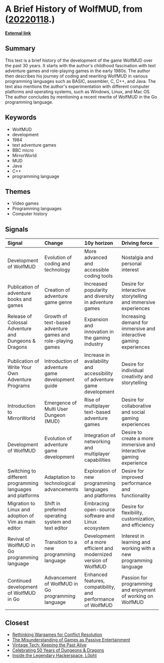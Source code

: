 # __A Brief History of WolfMUD__, from ([20220118](https://kghosh.substack.com/p/20220118).)

__[External link](https://www.wolfmud.org/history.html)__



## Summary

This text is a brief history of the development of the game WolfMUD over the past 30 years. It starts with the author's childhood fascination with text adventure games and role-playing games in the early 1980s. The author then describes his journey of coding and rewriting WolfMUD in various programming languages such as BASIC, assembler, C, C++, and Java. The text also mentions the author's experimentation with different computer platforms and operating systems, such as Windows, Linux, and Mac OS. The author concludes by mentioning a recent rewrite of WolfMUD in the Go programming language.

## Keywords

* WolfMUD
* development
* 1984
* text adventure games
* BBC micro
* MirrorWorld
* MUD
* Java
* C++
* programming language

## Themes

* Video games
* Programming languages
* Computer history

## Signals

| Signal                                                     | Change                                                      | 10y horizon                                                              | Driving force                                                       |
|:-----------------------------------------------------------|:------------------------------------------------------------|:-------------------------------------------------------------------------|:--------------------------------------------------------------------|
| Development of WolfMUD                                     | Evolution of coding and technology                          | More advanced and accessible coding tools                                | Nostalgia and personal interest                                     |
| Publication of adventure books and games                   | Creation of adventure game genre                            | Increased popularity and diversity in adventure games                    | Desire for interactive storytelling and immersive experiences       |
| Release of Colossal Adventure and Dungeons & Dragons       | Growth of text-based adventure games and role-playing games | Expansion and innovation in the gaming industry                          | Increasing demand for immersive and interactive gaming experiences  |
| Publication of Write Your Own Adventure Programs           | Introduction of adventure game development guide            | Increase in availability and accessibility of adventure game development | Desire for individual creativity and storytelling                   |
| Introduction to MirrorWorld                                | Emergence of Multi User Dungeon (MUD)                       | Rise of multiplayer text-based adventure games                           | Desire for collaborative and social gaming experiences              |
| Development of WolfMUD                                     | Evolution of adventure game development                     | Integration of networking and multiplayer capabilities                   | Desire to create a more immersive and interactive gaming experience |
| Switching to different programming languages and platforms | Adaptation to technological advancements                    | Exploration of new programming languages and platforms                   | Desire for improved performance and functionality                   |
| Migration to Linux and adoption of Vim as main editor      | Shift in preferred operating system and text editor         | Embracing open-source software and Linux ecosystem                       | Desire for flexibility, customization, and efficiency               |
| Revival of WolfMUD in Go programming language              | Transition to a new programming language                    | Development of a more efficient and modernized version of WolfMUD        | Interest in learning and working with a new programming language    |
| Continued development of WolfMUD in Go                     | Advancement of WolfMUD in Go programming language           | Enhanced features, compatibility, and performance of WolfMUD             | Passion for programming and enjoyment of working on WolfMUD         |

## Closest

* [Rethinking Wargames for Conflict Resolution](290b39e08f51973a22385822003f38c2)
* [The Misunderstanding of Games as Passive Entertainment](5797ccbc5ac9da0ec2936ac35930f2c5)
* [Vintage Tech: Keeping the Past Alive](2a98922fc3676ea6365782ce075cf589)
* [Celebrating 50 Years of Dungeons & Dragons](61da5e2b7c1811976f6bffa021a3f308)
* [Inside the Legendary Hackerspace, L0pht](992602cc0ddc531bb5e3ab280132a31f)